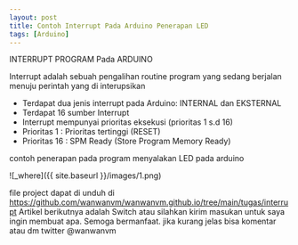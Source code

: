 ```yaml
---
layout: post
title: Contoh Interrupt Pada Arduino Penerapan LED
tags: [Arduino]
---
```

INTERRUPT PROGRAM Pada ARDUINO
 
 
Interrupt adalah sebuah pengalihan routine program yang sedang berjalan menuju perintah yang di interupsikan

- Terdapat dua jenis interrupt pada Arduino: INTERNAL dan EKSTERNAL
- Terdapat 16 sumber Interrupt
- Interrupt mempunyai prioritas eksekusi (prioritas 1 s.d 16)
- Prioritas 1 : Prioritas tertinggi (RESET)
- Prioritas 16 : SPM Ready (Store Program Memory Ready)

contoh penerapan pada program menyalakan LED pada arduino

<script src="https://gist.github.com/wanwanvm/eba85ad5ad8f997515b8228f5f74d433.js"></script>

![_where]({{ site.baseurl }}/images/1.png)
  
file project dapat di unduh di <a href="https://github.com/wanwanvm/wanwanvm.github.io/tree/main/tugas/interrupt">https://github.com/wanwanvm/wanwanvm.github.io/tree/main/tugas/interrupt</a>
Artikel berikutnya adalah Switch atau silahkan kirim masukan untuk saya ingin membuat apa. Semoga bermanfaat.
jika kurang jelas bisa komentar atau dm twitter @wanwanvm
